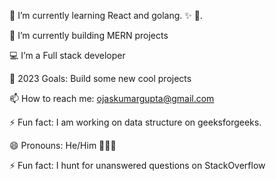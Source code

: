 


 🌱 I’m  currently learning React and golang. ✨ 🔭.

🌱 I’m currently building MERN projects

💻 I’m a Full stack developer

🥅 2023 Goals: Build some new cool projects

📫 How to reach me: ojaskumargupta@gmail.com

⚡ Fun fact: I am working on data structure on geeksforgeeks.


😄 Pronouns: He/Him 🙍🏻‍♂️


⚡ Fun fact: I hunt for unanswered questions on StackOverflow
